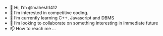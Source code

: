 - 👋 Hi, I’m @mahesh1412
- 👀 I’m interested in competitive coding.
- 🌱 I’m currently learning C++, Javascript and DBMS
- 💞️ I’m looking to collaborate on something interesting in immediate future
- 📫 How to reach me ...

<!---
mahesh1412/mahesh1412 is a ✨ special ✨ repository because its `README.md` (this file) appears on your GitHub profile.
You can click the Preview link to take a look at your changes.
--->
